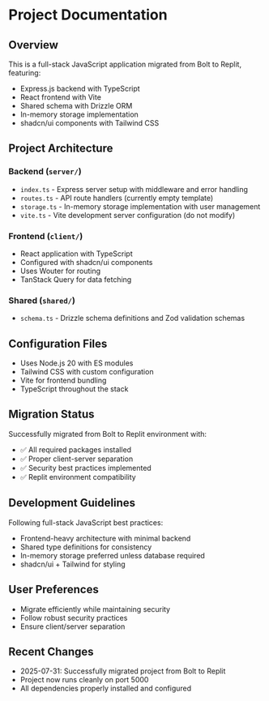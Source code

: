 # Project Documentation

## Overview
This is a full-stack JavaScript application migrated from Bolt to Replit, featuring:
- Express.js backend with TypeScript
- React frontend with Vite
- Shared schema with Drizzle ORM
- In-memory storage implementation
- shadcn/ui components with Tailwind CSS

## Project Architecture

### Backend (`server/`)
- `index.ts` - Express server setup with middleware and error handling
- `routes.ts` - API route handlers (currently empty template)
- `storage.ts` - In-memory storage implementation with user management
- `vite.ts` - Vite development server configuration (do not modify)

### Frontend (`client/`)
- React application with TypeScript
- Configured with shadcn/ui components
- Uses Wouter for routing
- TanStack Query for data fetching

### Shared (`shared/`)
- `schema.ts` - Drizzle schema definitions and Zod validation schemas

## Configuration Files
- Uses Node.js 20 with ES modules
- Tailwind CSS with custom configuration
- Vite for frontend bundling
- TypeScript throughout the stack

## Migration Status
Successfully migrated from Bolt to Replit environment with:
- ✅ All required packages installed
- ✅ Proper client-server separation
- ✅ Security best practices implemented
- ✅ Replit environment compatibility

## Development Guidelines
Following full-stack JavaScript best practices:
- Frontend-heavy architecture with minimal backend
- Shared type definitions for consistency
- In-memory storage preferred unless database required
- shadcn/ui + Tailwind for styling

## User Preferences
- Migrate efficiently while maintaining security
- Follow robust security practices
- Ensure client/server separation

## Recent Changes
- 2025-07-31: Successfully migrated project from Bolt to Replit
- Project now runs cleanly on port 5000
- All dependencies properly installed and configured